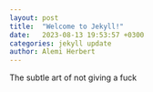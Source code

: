 ```yaml
---
layout: post
title:  "Welcome to Jekyll!"
date:   2023-08-13 19:53:57 +0300
categories: jekyll update
author: Alemi Herbert
---
```


The subtle art of not giving a fuck